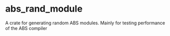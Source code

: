 # abs_rand_module

A crate for generating random ABS modules. Mainly for testing performance of the ABS compiler
